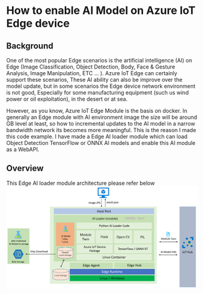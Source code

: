 # How to enable AI Model on Azure IoT Edge device

## Background

One of the most popular Edge scenarios is the artificial intelligence (AI) on Edge (Image Classification, Object Detection, Body, Face & Gesture Analysis, Image Manipulation, ETC ... ). Azure IoT Edge can certainly support these scenarios, These AI ability can also be improve over the model update, but in some scenarios the Edge device network environment is not good, Especially for some manufacturing equipment (such us wind power or oil exploitation), in the desert or at sea.

However, as you know, Azure IoT Edge Module is the basis on docker. In generally an Edge module with AI environment image the size will be around GB level at least, so how to incremental updates to the AI model in a narrow bandwidth network its becomes more meaningful. This is the reason I made this code example. I have made a Edge AI loader module which can load Object Detection TensorFlow or ONNX AI models and enable this AI module as a WebAPI.

## Overview

This Edge AI loader module architecture please refer below
![image](image\architecture_diagram.png)
